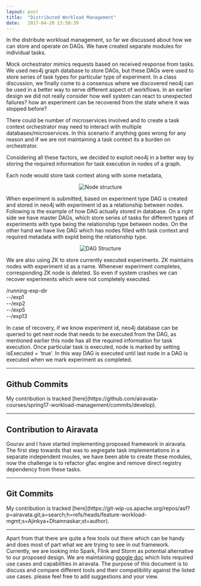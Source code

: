 ```yaml
---
layout: post
title:  "Distributed Workload Management"
date:   2017-04-20 13:50:39
---
```


In the distribute workload management, so far we discussed about how we can store and operate on DAGs. We have created separate modules for individual tasks.   

Mock orchestrator mimics requests based on received response from tasks. We used neo4j graph database to store DAGs, but these DAGs were used to store series of task types for particular type of experiment. In a class discussion, we finally come to a consensus where we discovered neo4j can be used in a better way to serve different aspect of workflows. In an earlier design we did not really consider how well system can react to unexpected failures? how an experiment can be recovered from the state where it was stopped before?   

There could be number of microservices involved and to create a task context orchestrator may need to interact with multiple databases/microservices. In this scenario if anything goes wrong for any reason and if we are not maintaining a task context its a burden on orchestrator.   

Considering all these factors, we decided to exploit neo4j in a better way by storing the required information for task execution in nodes of a graph.   

Each node would store task context along with some metadata,

<p align="center"><img src="../../../assets/node-structure.png" alt="Node structure"></p>

When experiment is submitted, based on experiment type DAG is created and stored in neo4j with experiment id as a relationship between nodes. Following is the example of how DAG actually stored in database. On a right side we have master DAGs, which store series of tasks for different types of experiments with type being the relationship type between nodes.
On the other hand we have live DAG which has nodes filled with task context and required metadata with expId being the relationship type.

<p align="center"><img src="../../../assets/neo4j-dag.png" alt="DAG Structure"></p>

We are also using ZK to store currently executed experiments. ZK maintains nodes with experiment id as a name. Whenever experiment completes, corresponding ZK node is deleted. So even if system crashes we can recover experiments which were not completely executed. 

/running-exp-dir   
--/exp1   
--/exp2   
--/exp5   
--/exp13   

In case of recovery, if we know experiment id, neo4j database can be queried to get next node that needs to be executed from the DAG, as mentioned earlier this node has all the required information for task execution. Once particular task is executed, node is marked by setting isExecuted = 'true'. In this way DAG is executed until last node in a DAG is executed when we mark experiment as completed.
<hr/>
<h2>Github Commits</h2>
My contribution is tracked [here](https://github.com/airavata-courses/spring17-workload-management/commits/develop).   
<hr/>

<h2>Contribution to Airavata</h2>
Gourav and I have started implementing proposed framework in airavata. The first step towards that was to segregate task implementations in a separate independent moules, we have been able to create these modules, now the challenge is to refactor gfac engine and remove direct registry dependency from these tasks. 
<hr/>
<h2>Git Commits</h2>
My contribution is tracked [here](https://git-wip-us.apache.org/repos/asf?p=airavata.git;a=search;h=refs/heads/feature-workload-mgmt;s=Ajinkya+Dhamnaskar;st=author).   
<hr/>   

Apart from that there are quite a few tools out there which can be handy and does most of part what we are trying to see in out framework. Currently, we are looking into Spark, Flink and Storm as potential alternative to our proposed design. We are maintaining [google doc](https://docs.google.com/document/d/1XDNQV7VjkinYIL4uHitl9z6qQSqf7v42xOGI85sGELA/edit?ts=58f62d9f) which lists required use cases and capabilities in airavata. The purpose of this document is to discuss and compare different tools and their compatibility against the listed use cases. please feel free to add suggestions and your view.
